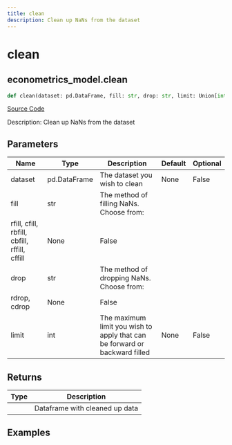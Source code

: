 ```yaml
---
title: clean
description: Clean up NaNs from the dataset
---
```

# clean

## econometrics_model.clean

```python
def clean(dataset: pd.DataFrame, fill: str, drop: str, limit: Union[int, NoneType]) -> DataFrame:
```
[Source Code](https://github.com/OpenBB-finance/OpenBBTerminal/tree/main/openbb_terminal/econometrics/econometrics_model.py#L62)

Description: Clean up NaNs from the dataset

## Parameters

| Name | Type | Description | Default | Optional |
| ---- | ---- | ----------- | ------- | -------- |
| dataset | pd.DataFrame | The dataset you wish to clean | None | False |
| fill | str | The method of filling NaNs. Choose from:
rfill, cfill, rbfill, cbfill, rffill, cffill | None | False |
| drop | str | The method of dropping NaNs. Choose from:
rdrop, cdrop | None | False |
| limit | int | The maximum limit you wish to apply that can be forward or backward filled | None | False |

## Returns

| Type | Description |
| ---- | ----------- |
|  | Dataframe with cleaned up data |

## Examples


